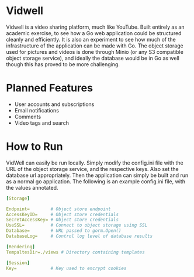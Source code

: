 Vidwell
===

Vidwell is a video sharing platform, much like YouTube. Built entirely as an academic exercise, to see how a Go web application could be structured cleanly and efficiently. It is also an experiment to see how much of the infrastructure of the application can be made with Go. The object storage used for pictures and videos is done through Minio (or any S3 compatible object storage service), and ideally the database would be in Go as well though this has proved to be more challenging. 

Planned Features
===

* User accounts and subscriptions
* Email notifications
* Comments
* Video tags and search

How to Run
===

VidWell can easily be run locally. Simply modify the config.ini file with the URL of the object storage service, and the respective keys. Also set the database url appropriately. Then the application can simply be built and run as a normal go application. The following is an example config.ini file, with the values annotated.

```yaml
[Storage]

Endpoint=        # Object store endpoint 
AccessKeyID=     # Object store credentials
SecretAccessKey= # Object store credentials
UseSSL=          # Connect to object storage using SSL
Database=        # URL passed to gorm.Open()
DatabaseLog=     # Control log level of database results

[Rendering]
TempaltesDir=./views # Directory containing templates

[Session]
Key=             # Key used to encrypt cookies
```
